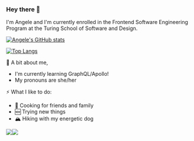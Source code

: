 ### Hey there 👋
I'm Angele and I'm currently enrolled in the Frontend Software Engineering Program at the Turing School of Software and Design. 

[![Angele's GitHub stats](https://github-readme-stats.vercel.app/api?username=angelewilliams&theme=radical&show_icons=true)](https://github.com/angelewilliams/github-readme-stats)



[![Top Langs](https://github-readme-stats.vercel.app/api/top-langs/?username=angelewilliams&theme=radical)](https://github.com/angelewilliams/github-readme-stats)

🌻 A bit about me, 

* I'm currently learning GraphQL/Apollo!
* My pronouns are she/her

⚡ What I like to do:
 * 🍳 Cooking for friends and family 
 * 🆕 Trying new things 
 * 🏔 Hiking with my energetic dog
 

 [<img src="https://img.shields.io/badge/linkedin-%230077B5.svg?&style=for-the-badge&logo=linkedin&logoColor=white" />](https://www.linkedin.com/in/kelsie-besinger-yeh-pmp-csm-80947132/)[<img src="https://img.shields.io/badge/Gmail-D14836?style=for-the-badge&logo=gmail&logoColor=white" />](mailto:angele.williams5@gmail.com)
<!--
**angelewilliams/angelewilliams** is a ✨ _special_ ✨ repository because its `README.md` (this file) appears on your GitHub profile.
[<img src="https://img.shields.io/badge/-Codewars-b1361e.svg?style=for-the-badge&amp;logo=codewars&amp;colorB=b1361e" />](https://www.codewars.com/users/kbesingeryeh)

Here are some ideas to get you started:
* 🔭 I'm currently learning GraphQL/Apollo!
* ⚡ What I like to do:
 
- 🔭 I’m currently working on ...
- 🌱 I’m currently learning ...
- 👯 I’m looking to collaborate on ...
- 🤔 I’m looking for help with ...
- 💬 Ask me about ...
- 📫 How to reach me: ...
- 😄 Pronouns: ...
- ⚡ Fun fact: ...
-->
